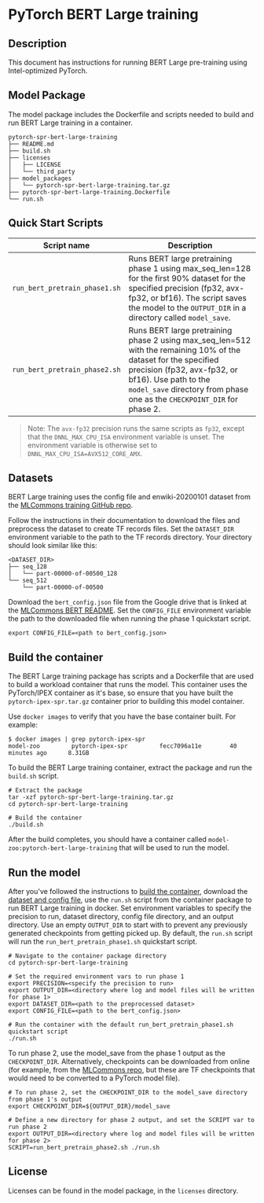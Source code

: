 <!--- 0. Title -->
# PyTorch BERT Large training

<!-- 10. Description -->
## Description

This document has instructions for running BERT Large pre-training using
Intel-optimized PyTorch.

## Model Package

The model package includes the Dockerfile and scripts needed to build and
run BERT Large training in a container.
```
pytorch-spr-bert-large-training
├── README.md
├── build.sh
├── licenses
│   ├── LICENSE
│   └── third_party
├── model_packages
│   └── pytorch-spr-bert-large-training.tar.gz
├── pytorch-spr-bert-large-training.Dockerfile
└── run.sh
```

<!--- 40. Quick Start Scripts -->
## Quick Start Scripts

| Script name | Description |
|-------------|-------------|
| `run_bert_pretrain_phase1.sh` | Runs BERT large pretraining phase 1 using max_seq_len=128 for the first 90% dataset for the specified precision (fp32, avx-fp32, or bf16). The script saves the model to the `OUTPUT_DIR` in a directory called `model_save`. |
| `run_bert_pretrain_phase2.sh` | Runs BERT large pretraining phase 2 using max_seq_len=512 with the remaining 10% of the dataset for the specified precision (fp32, avx-fp32, or bf16). Use path to the `model_save` directory from phase one as the `CHECKPOINT_DIR` for phase 2. |

> Note: The `avx-fp32` precision runs the same scripts as `fp32`, except that the
> `DNNL_MAX_CPU_ISA` environment variable is unset. The environment variable is
> otherwise set to `DNNL_MAX_CPU_ISA=AVX512_CORE_AMX`.

## Datasets

BERT Large training uses the config file and enwiki-20200101 dataset from the
[MLCommons training GitHub repo](https://github.com/mlcommons/training/tree/master/language_model/tensorflow/bert).

Follow the instructions in their documentation to download the files and
preprocess the dataset to create TF records files. Set the `DATASET_DIR`
environment variable to the path to the TF records directory. Your directory
should look similar like this:
```
<DATASET_DIR>
├── seq_128
│   └── part-00000-of-00500_128
└── seq_512
    └── part-00000-of-00500
```

Download the `bert_config.json` file from the Google drive that is linked at the
[MLCommons BERT README](https://github.com/mlcommons/training/tree/master/language_model/tensorflow/bert#location-of-the-input-files).
Set the `CONFIG_FILE` environment variable the path to the downloaded file
when running the phase 1 quickstart script.
```
export CONFIG_FILE=<path to bert_config.json>
```

## Build the container

The BERT Large training package has scripts and a Dockerfile that are
used to build a workload container that runs the model. This container
uses the PyTorch/IPEX container as it's base, so ensure that you have built
the `pytorch-ipex-spr.tar.gz` container prior to building this model container.

Use `docker images` to verify that you have the base container built. For example:
```
$ docker images | grep pytorch-ipex-spr
model-zoo         pytorch-ipex-spr         fecc7096a11e        40 minutes ago      8.31GB
```

To build the BERT Large training container, extract the package and
run the `build.sh` script.
```
# Extract the package
tar -xzf pytorch-spr-bert-large-training.tar.gz
cd pytorch-spr-bert-large-training

# Build the container
./build.sh
```

After the build completes, you should have a container called
`model-zoo:pytorch-bert-large-training` that will be used to run the model.

## Run the model

After you've followed the instructions to [build the container](#build-the-container),
download the [dataset and config file](#datasets), use the `run.sh` script from the
container package to run BERT Large training in docker. Set environment variables to
specify the precision to run, dataset directory, config file directory, and an
output directory. Use an empty `OUTPUT_DIR` to start with to prevent any previously
generated checkpoints from getting picked up. By default, the `run.sh` script will
run the `run_bert_pretrain_phase1.sh` quickstart script.
```
# Navigate to the container package directory
cd pytorch-spr-bert-large-training

# Set the required environment vars to run phase 1
export PRECISION=<specify the precision to run>
export OUTPUT_DIR=<directory where log and model files will be written for phase 1>
export DATASET_DIR=<path to the preprocessed dataset>
export CONFIG_FILE=<path to the bert_config.json>

# Run the container with the default run_bert_pretrain_phase1.sh quickstart script
./run.sh
```
To run phase 2, use the model_save from the phase 1 output as the `CHECKPOINT_DIR`.
Alternatively, checkpoints can be downloaded from online (for example, from the
[MLCommons repo](https://github.com/mlcommons/training/tree/master/language_model/tensorflow/bert),
but these are TF checkpoints that would need to be converted to a PyTorch model file).
```
# To run phase 2, set the CHECKPOINT_DIR to the model_save directory from phase 1's output
export CHECKPOINT_DIR=${OUTPUT_DIR}/model_save

# Define a new directory for phase 2 output, and set the SCRIPT var to run phase 2
export OUTPUT_DIR=<directory where log and model files will be written for phase 2>
SCRIPT=run_bert_pretrain_phase2.sh ./run.sh
```

<!--- 80. License -->
## License

Licenses can be found in the model package, in the `licenses` directory.

